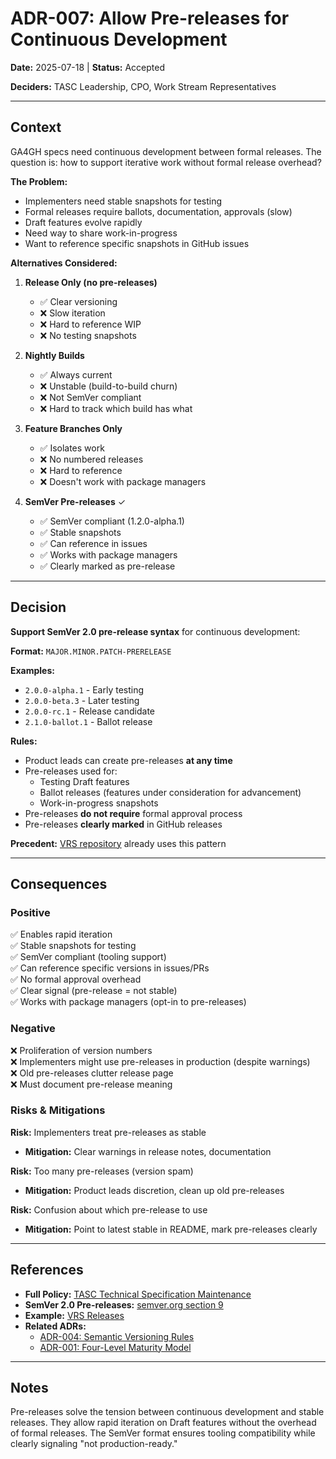 # ADR-007: Allow Pre-releases for Continuous Development

**Date:** 2025-07-18 | **Status:** Accepted

**Deciders:** TASC Leadership, CPO, Work Stream Representatives

---

## Context

GA4GH specs need continuous development between formal releases. The question is: how to support iterative work without formal release overhead?

**The Problem:**
- Implementers need stable snapshots for testing
- Formal releases require ballots, documentation, approvals (slow)
- Draft features evolve rapidly
- Need way to share work-in-progress
- Want to reference specific snapshots in GitHub issues

**Alternatives Considered:**

1. **Release Only (no pre-releases)**
   - ✅ Clear versioning
   - ❌ Slow iteration
   - ❌ Hard to reference WIP
   - ❌ No testing snapshots

2. **Nightly Builds**
   - ✅ Always current
   - ❌ Unstable (build-to-build churn)
   - ❌ Not SemVer compliant
   - ❌ Hard to track which build has what

3. **Feature Branches Only**
   - ✅ Isolates work
   - ❌ No numbered releases
   - ❌ Hard to reference
   - ❌ Doesn't work with package managers

4. **SemVer Pre-releases** ✓
   - ✅ SemVer compliant (1.2.0-alpha.1)
   - ✅ Stable snapshots
   - ✅ Can reference in issues
   - ✅ Works with package managers
   - ✅ Clearly marked as pre-release

---

## Decision

**Support SemVer 2.0 pre-release syntax** for continuous development:

**Format:** `MAJOR.MINOR.PATCH-PRERELEASE`

**Examples:**
- `2.0.0-alpha.1` - Early testing
- `2.0.0-beta.3` - Later testing
- `2.0.0-rc.1` - Release candidate
- `2.1.0-ballot.1` - Ballot release

**Rules:**
- Product leads can create pre-releases **at any time**
- Pre-releases used for:
  - Testing Draft features
  - Ballot releases (features under consideration for advancement)
  - Work-in-progress snapshots
- Pre-releases **do not require** formal approval process
- Pre-releases **clearly marked** in GitHub releases

**Precedent:** [VRS repository](https://github.com/ga4gh/vrs/releases) already uses this pattern

---

## Consequences

### Positive

✅ Enables rapid iteration  
✅ Stable snapshots for testing  
✅ SemVer compliant (tooling support)  
✅ Can reference specific versions in issues/PRs  
✅ No formal approval overhead  
✅ Clear signal (pre-release = not stable)  
✅ Works with package managers (opt-in to pre-releases)  

### Negative

❌ Proliferation of version numbers  
❌ Implementers might use pre-releases in production (despite warnings)  
❌ Old pre-releases clutter release page  
❌ Must document pre-release meaning  

### Risks & Mitigations

**Risk:** Implementers treat pre-releases as stable
- **Mitigation:** Clear warnings in release notes, documentation

**Risk:** Too many pre-releases (version spam)
- **Mitigation:** Product leads discretion, clean up old pre-releases

**Risk:** Confusion about which pre-release to use
- **Mitigation:** Point to latest stable in README, mark pre-releases clearly

---

## References

- **Full Policy:** [TASC Technical Specification Maintenance](../recommendations/TASC%20Technical%20Specification%20Maintenance.md#pre-releases)
- **SemVer 2.0 Pre-releases:** [semver.org section 9](https://semver.org/#spec-item-9)
- **Example:** [VRS Releases](https://github.com/ga4gh/vrs/releases)
- **Related ADRs:**
  - [ADR-004: Semantic Versioning Rules](004-semantic-versioning-maturity-rules.md)
  - [ADR-001: Four-Level Maturity Model](001-adopt-four-level-maturity-model.md)

---

## Notes

Pre-releases solve the tension between continuous development and stable releases. They allow rapid iteration on Draft features without the overhead of formal releases. The SemVer format ensures tooling compatibility while clearly signaling "not production-ready."
